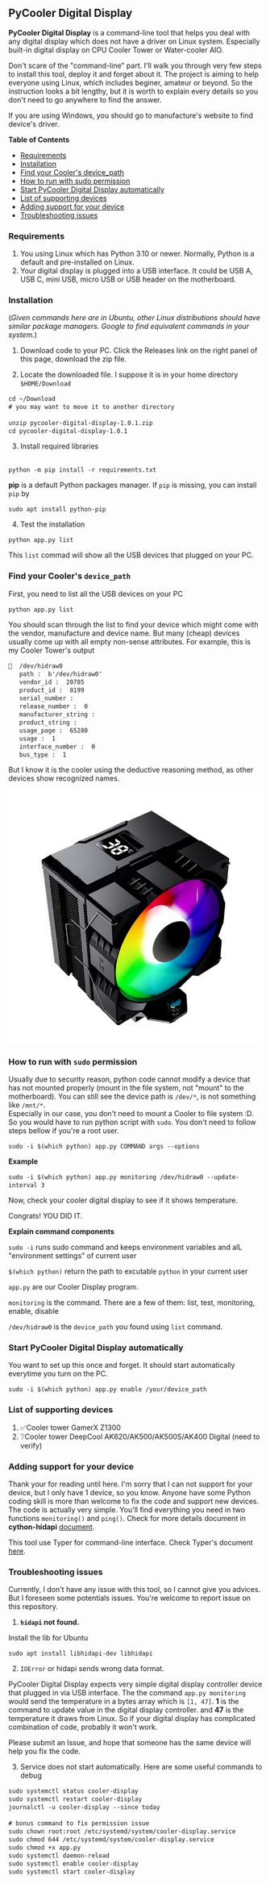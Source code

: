 ## PyCooler Digital Display

**PyCooler Digital Display** is a command-line tool that helps you deal with any digital display which does not have a driver on Linux system. Especially built-in digital display on CPU Cooler Tower or Water-cooler AIO. 

Don't scare of the "command-line" part. I'll walk you through very few steps to install this tool, deploy it and forget about it. The project is aiming to help everyone using Linux, which includes beginer, amateur or beyond. So the instruction looks a bit lengthy, but it is worth to explain every details so you don't need to go anywhere to find the answer.

If you are using Windows, you should go to manufacture's website to find device's driver.

**Table of Contents**

* [Requirements](#requirements)
* [Installation](#installation)
* [Find your Cooler's device_path](#find-your-coolers-device_path)
* [How to run with sudo permission](#how-to-run-with-sudo-permission)
* [Start PyCooler Digital Display automatically](#start-pycooler-digital-display-automatically)
* [List of supporting devices](#list-of-supporting-devices)
* [Adding support for your device](#adding-support-for-your-device)
* [Troubleshooting issues](#troubleshooting-issues)


### Requirements
1. You using Linux which has Python 3.10 or newer. Normally, Python is a default and pre-installed on Linux.
2. Your digital display is plugged into a USB interface. It could be USB A, USB C, mini USB, micro USB or USB header on the motherboard.

### Installation

(*Given commands here are in Ubuntu, other Linux distributions should have similar package managers. Google to find equivalent commands in your system.*)
1. Download code to your PC. Click the Releases link on the right panel of this page, download the zip file.

2. Locate the downloaded file. I suppose it is in your home directory `$HOME/Download`
```
cd ~/Download
# you may want to move it to another directory

unzip pycooler-digital-display-1.0.1.zip
cd pycooler-digital-display-1.0.1
```

3. Install required libraries
```shell

python -m pip install -r requirements.txt
```

**pip** is a default Python packages manager. If `pip` is missing, you can install `pip` by
```shell
sudo apt install python-pip
```

4. Test the installation
```shell
python app.py list
```
This `list` commad will show all the USB devices that plugged on your PC.

### Find your Cooler's `device_path`
First, you need to list all the USB devices on your PC
```shell
python app.py list
```

You should scan through the list to find your device which might come with the vendor, manufacture and device name.
But many (cheap) devices usually come up with all empty non-sense attributes. For example, this is my Cooler Tower's output
```
🔌  /dev/hidraw0 
   path :  b'/dev/hidraw0'
   vendor_id :  20785
   product_id :  8199
   serial_number :  
   release_number :  0
   manufacturer_string :  
   product_string :  
   usage_page :  65280
   usage :  1
   interface_number :  0
   bus_type :  1

```
But I know it is the cooler using the deductive reasoning method, as other devices show recognized names.

![My CPU cooler tower](my-cooler-tower.jpg)

### How to run with `sudo` permission
Usually due to security reason, python code cannot modify a device that has not mounted properly (mount in the file system, not "mount" to the motherboard). You can still see the device path is `/dev/*`, is not something like `/mnt/*`.  
Especially in our case, you don't need to mount a Cooler to file system :D. So you would have to run python script with `sudo`. You don't need to follow steps bellow if you're a root user.

```shell
sudo -i $(which python) app.py COMMAND args --options
```

**Example**

```shell
sudo -i $(which python) app.py monitoring /dev/hidraw0 --update-interval 3
```
Now, check your cooler digital display to see if it shows temperature.

Congrats! YOU DID IT.

**Explain command components**

`sudo -i` runs sudo command and keeps environment variables and alL "environment settings" of current user

`$(which python)` return the path to excutable `python` in your current user

`app.py` are our Cooler Display program.

`monitoring` is the command. There are a few of them: list, test, monitoring, enable, disable

`/dev/hidraw0` is the `device_path` you found using `list` command.

### Start PyCooler Digital Display automatically
You want to set up this once and forget. It should start automatically everytime you turn on the PC.

```shell
sudo -i $(which python) app.py enable /your/device_path
```

### List of supporting devices
1. ✅Cooler tower GamerX Z1300
2. ❔Cooler tower DeepCool AK620/AK500/AK500S/AK400 Digital (need to verify)

### Adding support for your device
Thank your for reading until here. I'm sorry that I can not support for your device, but I only have 1 device, so you know. Anyone have some Python coding skill is more than welcome to fix the code and support new devices. The code is actually very simple. You'll find everything you need in two functions `monitoring()` and `ping()`. Check for more details document in **cython-hidapi** [document](https://trezor.github.io/cython-hidapi/index.html).

This tool use Typer for command-line interface. Check Typer's document [here](https://typer.tiangolo.com/tutorial/commands/). 

### Troubleshooting issues
Currently, I don't have any issue with this tool, so I cannot give you advices. But I foreseen some potentials issues. You're welcome to report issue on this repository.

1. **`hidapi` not found.** 

Install the lib for Ubuntu
```
sudo apt install libhidapi-dev libhidapi
```

2. `IOError` or hidapi sends wrong data format.

PyCooler Digital Display expects very simple digital display controller device that plugged in via USB interface. The the command `app.py monitoring` would send the temperature in a bytes array which is `[1, 47]`. **1** is the command to update value in the digital display controller. and **47** is the temperature it draws from Linux. So if your digital display has complicated combination of code, probably it won't work.

Please submit an Issue, and hope that someone has the same device will help you fix the code.

3. Service does not start automatically. Here are some useful commands to debug

```shell
sudo systemctl status cooler-display
sudo systemctl restart cooler-display
journalctl -u cooler-display --since today

# bonus command to fix permission issue
sudo chown root:root /etc/systemd/system/cooler-display.service
sudo chmod 644 /etc/systemd/system/cooler-display.service
sudo chmod +x app.py
sudo systemctl daemon-reload
sudo systemctl enable cooler-display
sudo systemctl start cooler-display
```

